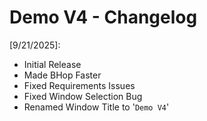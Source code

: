 # Demo V4 - Changelog

[9/21/2025]:
- Initial Release
- Made BHop Faster
- Fixed Requirements Issues
- Fixed Window Selection Bug
- Renamed Window Title to '`Demo V4`'

